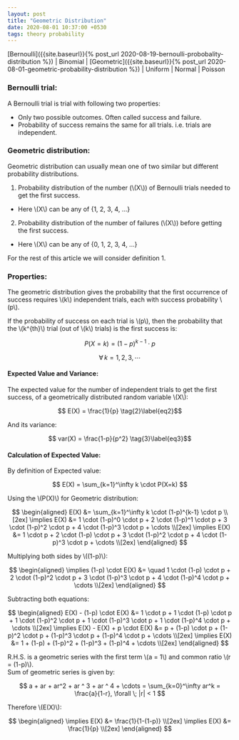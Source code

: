 ```yaml
---
layout: post
title: "Geometric Distribution"
date: 2020-08-01 10:37:00 +0530
tags: theory probability
---
```


[Bernoulli]({{site.baseurl}}{% post_url 2020-08-19-bernoulli-probobality-distribution %}) \| Binomial \| [Geometric]({{site.baseurl}}{% post_url 2020-08-01-geometric-probability-distribution %}) \| Uniform \| Normal \| Poisson 

### Bernoulli trial:
A Bernoulli trial is trial with following two properties:
- Only two possible outcomes. Often called success and failure.
- Probability of success remains the same for all trials. i.e. trials are independent.


### Geometric distribution:
Geometric distribution can usually mean one of two similar but different probability distributions.
1. Probability distribution of the number (\\(X\\)) of Bernoulli trials needed to get the first success.
- Here \\(X\\) can be any of {1, 2, 3, 4, ...}
2. Probability distribution of the number of failures (\\(X\\)) before getting the first success.
- Here \\(X\\) can be any of {0, 1, 2, 3, 4, ...}

For the rest of this article we will consider definition 1.

### Properties:
The geometric distribution gives the probability that the first occurrence of success requires \\(k\\) independent trials, each with success probability \\(p\\).

If the probability of success on each trial is \\(p\\), then the probability that the \\(k^{th}\\) trial (out of \\(k\\) trials) is the first success is:

$$ P(X=k) = (1-p)^{k-1} \cdot p  \tag{1}\label{eq1}$$

$$ \forall \, k = 1, 2, 3, \cdots $$

#### Expected Value and Variance:
The expected value for the number of independent trials to get the first success, of a geometrically distributed random variable \\(X\\): 

$$ E(X) = \frac{1}{p}  \tag{2}\label{eq2}$$

And its variance:

$$ var(X) = \frac{1-p}{p^2}  \tag{3}\label{eq3}$$

#### Calculation of Expected Value:
By definition of Expected value:

$$ E(X) = \sum_{k=1}^\infty k \cdot P(X=k) $$

Using the \\(P(X)\\) for Geometric distribution:

$$
\begin{aligned}
E(X) &= \sum_{k=1}^\infty k \cdot (1-p)^{k-1} \cdot p \\[2ex]
\implies E(X) &= 1 \cdot (1-p)^0 \cdot p + 2 \cdot (1-p)^1 \cdot p + 3 \cdot (1-p)^2 \cdot p + 4 \cdot (1-p)^3 \cdot p + \cdots \\[2ex]
\implies E(X) &= 1 \cdot p + 2 \cdot (1-p) \cdot p + 3 \cdot (1-p)^2 \cdot p + 4 \cdot (1-p)^3 \cdot p + \cdots \\[2ex]
\end{aligned}
$$

Multiplying both sides by \\((1-p)\\):

$$
\begin{aligned}
\implies (1-p) \cdot E(X) &= \quad 1 \cdot (1-p) \cdot p + 2 \cdot (1-p)^2 \cdot p + 3 \cdot (1-p)^3 \cdot p + 4 \cdot (1-p)^4 \cdot p + \cdots \\[2ex]
\end{aligned}
$$

Subtracting both equations:

$$
\begin{aligned}
E(X) - (1-p) \cdot E(X) &= 1 \cdot p + 1 \cdot (1-p) \cdot p + 1 \cdot (1-p)^2 \cdot p + 1 \cdot (1-p)^3 \cdot p + 1 \cdot (1-p)^4 \cdot p + \cdots \\[2ex]
\implies E(X) - E(X) + p \cdot E(X) &= p + (1-p) \cdot p + (1-p)^2 \cdot p + (1-p)^3 \cdot p + (1-p)^4 \cdot p + \cdots \\[2ex]
\implies E(X) &= 1 + (1-p) + (1-p)^2 + (1-p)^3 + (1-p)^4 + \cdots \\[2ex]
\end{aligned}
$$

R.H.S. is a geometric series with the first term \\(a = 1\\) and common ratio \\(r = (1-p)\\). <br/>
Sum of geometric series is given by:

$$ a + ar + ar^2 + ar ^ 3 + ar ^ 4 + \cdots = \sum_{k=0}^\infty ar^k = \frac{a}{1-r}, \forall \; |r| < 1 $$

Therefore \\(E(X)\\):

$$
\begin{aligned}
\implies E(X) &= \frac{1}{1-(1-p)} \\[2ex]
\implies E(X) &= \frac{1}{p} \\[2ex]
\end{aligned}
$$
